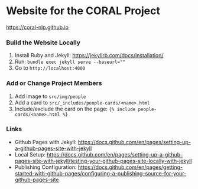 # Website for the CORAL Project

https://coral-nlp.github.io

### Build the Website Locally

1. Install Ruby and Jekyll: https://jekyllrb.com/docs/installation/
2. Run: `bundle exec jekyll serve --baseurl=""`   
3. Go to `http://localhost:4000`

### Add or Change Project Members

1. Add image to `src/img/people`
2. Add a card to `src/_includes/people-cards/<name>.html`
3. Include/exclude the card on the page: `{% include people-cards/<name>.html %}`

### Links
 - Github Pages with Jekyll: https://docs.github.com/en/pages/setting-up-a-github-pages-site-with-jekyll
 - Local Setup: https://docs.github.com/en/pages/setting-up-a-github-pages-site-with-jekyll/testing-your-github-pages-site-locally-with-jekyll
 - Publishing Configuration: https://docs.github.com/en/pages/getting-started-with-github-pages/configuring-a-publishing-source-for-your-github-pages-site
